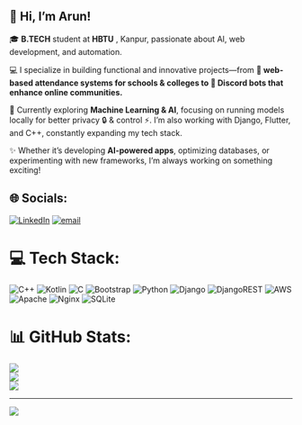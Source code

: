 ## 👋 Hi, I’m Arun!

🎓 **B.TECH** student at **HBTU** , Kanpur, passionate about AI, web development, and automation.

💻 I specialize in building functional and innovative projects—from **🧾 web-based attendance systems for schools & colleges to 🤖 Discord bots that enhance online communities.**

📌 Currently exploring **Machine Learning & AI**, focusing on running models locally for better privacy 🔒 & control ⚡. I’m also working with Django, Flutter, and C++, constantly expanding my tech stack.

✨ Whether it’s developing **AI-powered apps**, optimizing databases, or experimenting with new frameworks, I’m always working on something exciting!



## 🌐 Socials:
[![LinkedIn](https://img.shields.io/badge/LinkedIn-%230077B5.svg?logo=linkedin&logoColor=white)](https://in.linkedin.com/in/arun-gupta-66b63026b) [![email](https://img.shields.io/badge/Email-D14836?logo=gmail&logoColor=white)](mailto:agupta16269@gmail.com) 

# 💻 Tech Stack:
![C++](https://img.shields.io/badge/c++-%2300599C.svg?style=for-the-badge&logo=c%2B%2B&logoColor=white) ![Kotlin](https://img.shields.io/badge/kotlin-%237F52FF.svg?style=for-the-badge&logo=kotlin&logoColor=white) ![C](https://img.shields.io/badge/c-%2300599C.svg?style=for-the-badge&logo=c&logoColor=white) ![Bootstrap](https://img.shields.io/badge/bootstrap-%238511FA.svg?style=for-the-badge&logo=bootstrap&logoColor=white) ![Python](https://img.shields.io/badge/python-3670A0?style=for-the-badge&logo=python&logoColor=ffdd54) ![Django](https://img.shields.io/badge/django-%23092E20.svg?style=for-the-badge&logo=django&logoColor=white) ![DjangoREST](https://img.shields.io/badge/DJANGO-REST-ff1709?style=for-the-badge&logo=django&logoColor=white&color=ff1709&labelColor=gray) ![AWS](https://img.shields.io/badge/AWS-%23FF9900.svg?style=for-the-badge&logo=amazon-aws&logoColor=white) ![Apache](https://img.shields.io/badge/apache-%23D42029.svg?style=for-the-badge&logo=apache&logoColor=white) ![Nginx](https://img.shields.io/badge/nginx-%23009639.svg?style=for-the-badge&logo=nginx&logoColor=white) ![SQLite](https://img.shields.io/badge/sqlite-%2307405e.svg?style=for-the-badge&logo=sqlite&logoColor=white)
# 📊 GitHub Stats:
![](https://github-readme-stats.vercel.app/api?username=ArunHackurrrrrrr&theme=merko&hide_border=true&include_all_commits=false&count_private=false)<br/>
![](https://nirzak-streak-stats.vercel.app/?user=ArunHackurrrrrrr&theme=merko&hide_border=true)<br/>
![](https://github-readme-stats.vercel.app/api/top-langs/?username=ArunHackurrrrrrr&theme=merko&hide_border=true&include_all_commits=false&count_private=false&layout=compact)

---
[![](https://visitcount.itsvg.in/api?id=ArunHackurrrrrrr&icon=0&color=0)](https://visitcount.itsvg.in)

<!-- Proudly created with GPRM ( https://gprm.itsvg.in ) -->

